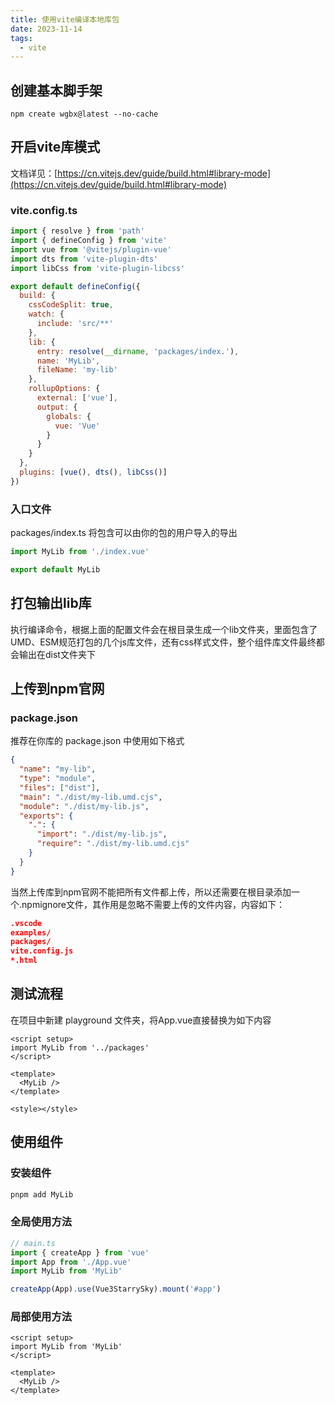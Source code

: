 ```yaml
---
title: 使用vite编译本地库包
date: 2023-11-14
tags:
  - vite
---
```


## 创建基本脚手架

```
npm create wgbx@latest --no-cache
```

## 开启vite库模式

文档详见：[https://cn.vitejs.dev/guide/build.html#library-mode](https://cn.vitejs.dev/guide/build.html#library-mode)

### vite.config.ts

```javascript
import { resolve } from 'path'
import { defineConfig } from 'vite'
import vue from '@vitejs/plugin-vue'
import dts from 'vite-plugin-dts'
import libCss from 'vite-plugin-libcss'

export default defineConfig({
  build: {
    cssCodeSplit: true,
    watch: {
      include: 'src/**'
    },
    lib: {
      entry: resolve(__dirname, 'packages/index.'),
      name: 'MyLib',
      fileName: 'my-lib'
    },
    rollupOptions: {
      external: ['vue'],
      output: {
        globals: {
          vue: 'Vue'
        }
      }
    }
  },
  plugins: [vue(), dts(), libCss()]
})
```

### 入口文件

packages/index.ts 将包含可以由你的包的用户导入的导出

```javascript
import MyLib from './index.vue'

export default MyLib
```

## 打包输出lib库

执行编译命令，根据上面的配置文件会在根目录生成一个lib文件夹，里面包含了UMD、ESM规范打包的几个js库文件，还有css样式文件，整个组件库文件最终都会输出在dist文件夹下

## 上传到npm官网

### package.json

推荐在你库的 package.json 中使用如下格式

```json
{
  "name": "my-lib",
  "type": "module",
  "files": ["dist"],
  "main": "./dist/my-lib.umd.cjs",
  "module": "./dist/my-lib.js",
  "exports": {
    ".": {
      "import": "./dist/my-lib.js",
      "require": "./dist/my-lib.umd.cjs"
    }
  }
}
```

当然上传库到npm官网不能把所有文件都上传，所以还需要在根目录添加一个.npmignore文件，其作用是忽略不需要上传的文件内容，内容如下：

```json
.vscode
examples/
packages/
vite.config.js
*.html
```

## 测试流程

在项目中新建 playground 文件夹，将App.vue直接替换为如下内容

```vue
<script setup>
import MyLib from '../packages'
</script>

<template>
  <MyLib />
</template>

<style></style>
```

## 使用组件

### 安装组件

```bash
pnpm add MyLib
```

### 全局使用方法

```typescript
// main.ts
import { createApp } from 'vue'
import App from './App.vue'
import MyLib from 'MyLib'

createApp(App).use(Vue3StarrySky).mount('#app')
```

### 局部使用方法

```vue
<script setup>
import MyLib from 'MyLib'
</script>

<template>
  <MyLib />
</template>
```

